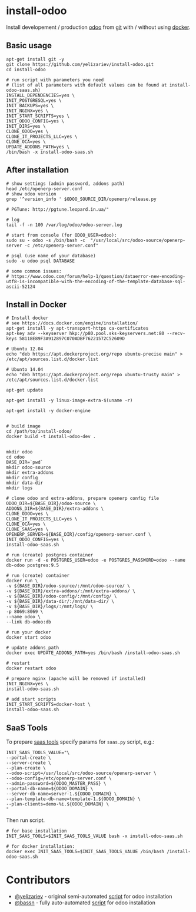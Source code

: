 # install-odoo

Install developement / production [odoo](https://www.odoo.com/) from [git](https://github.com/odoo/odoo) with / without using [docker](https://www.docker.com/).

## Basic usage

    apt-get install git -y
    git clone https://github.com/yelizariev/install-odoo.git
    cd install-odoo

    # run script with parameters you need
    # (list of all parameters with default values can be found at install-odoo-saas.sh)
    INSTALL_DEPENDENCIES=yes \
    INIT_POSTGRESQL=yes \
    INIT_BACKUPS=yes \
    INIT_NGINX=yes \
    INIT_START_SCRIPTS=yes \
    INIT_ODOO_CONFIG=yes \
    INIT_DIRS=yes \
    CLONE_ODOO=yes \
    CLONE_IT_PROJECTS_LLC=yes \
    CLONE_OCA=yes \
    UPDATE_ADDONS_PATH=yes \
    /bin/bash -x install-odoo-saas.sh

## After installation

    # show settings (admin password, addons path)
    head /etc/openerp-server.conf
    # show odoo version
    grep '^version_info ' $ODOO_SOURCE_DIR/openerp/release.py

    # PGTune: http://pgtune.leopard.in.ua/"

    # log
    tail -f -n 100 /var/log/odoo/odoo-server.log
    
    # start from console (for ODOO_USER=odoo):
    sudo su - odoo -s /bin/bash -c  "/usr/local/src/odoo-source/openerp-server -c /etc/openerp-server.conf"
    
    # psql (use name of your database)
    sudo -u odoo psql DATABASE
    
    # some common issues:
    # https://www.odoo.com/forum/help-1/question/dataerror-new-encoding-utf8-is-incompatible-with-the-encoding-of-the-template-database-sql-ascii-52124



## Install in Docker

    # Install docker
    # see https://docs.docker.com/engine/installation/
    apt-get install -y apt-transport-https ca-certificates
    apt-key adv --keyserver hkp://p80.pool.sks-keyservers.net:80 --recv-keys 58118E89F3A912897C070ADBF76221572C52609D

    # Ubuntu 12.04
    echo "deb https://apt.dockerproject.org/repo ubuntu-precise main" > /etc/apt/sources.list.d/docker.list

    # Ubunto 14.04
    echo "deb https://apt.dockerproject.org/repo ubuntu-trusty main" > /etc/apt/sources.list.d/docker.list

    apt-get update

    apt-get install -y linux-image-extra-$(uname -r)

    apt-get install -y docker-engine


    # build image
    cd /path/to/install-odoo/
    docker build -t install-odoo-dev .


    mkdir odoo
    cd odoo
    BASE_DIR=`pwd`
    mkdir odoo-source
    mkdir extra-addons
    mkdir config
    mkdir data-dir
    mkdir logs
    
    # clone odoo and extra-addons, prepare openerp config file
    ODOO_DIR=${BASE_DIR}/odoo-source \
    ADDONS_DIR=${BASE_DIR}/extra-addons \
    CLONE_ODOO=yes \
    CLONE_IT_PROJECTS_LLC=yes \
    CLONE_OCA=yes \
    CLONE_SAAS=yes \
    OPENERP_SERVER=${BASE_DIR}/config/openerp-server.conf \
    INIT_ODOO_CONFIG=yes \
    install-odoo-saas.sh

    # run (create) postgres container
    docker run -d -e POSTGRES_USER=odoo -e POSTGRES_PASSWORD=odoo --name db-odoo postgres:9.5

    # run (create) container
    docker run \
    -v ${BASE_DIR}/odoo-source/:/mnt/odoo-source/ \
    -v ${BASE_DIR}/extra-addons/:/mnt/extra-addons/ \
    -v ${BASE_DIR}/odoo-config/:/mnt/config/ \
    -v ${BASE_DIR}/data-dir/:/mnt/data-dir/ \
    -v ${BASE_DIR}/logs/:/mnt/logs/ \
    -p 8069:8069 \
    --name odoo \
    --link db-odoo:db

    # run your docker
    docker start odoo

    # update addons_path
    docker exec UPDATE_ADDONS_PATH=yes /bin/bash /install-odoo-saas.sh

    # restart
    docker restart odoo

    # prepare nginx (apache will be removed if installed)
    INIT_NGINX=yes \
    install-odoo-saas.sh

    # add start scripts
    INIT_START_SCRIPTS=docker-host \
    install-odoo-saas.sh

## SaaS Tools

To prepare [saas tools](https://github.com/it-projects-llc/odoo-saas-tools) specify params for ``saas.py`` script, e.g.:

    INIT_SAAS_TOOLS_VALUE="\
    --portal-create \
    --server-create \
    --plan-create \
    --odoo-script=/usr/local/src/odoo-source/openerp-server \
    --odoo-config=/etc/openerp-server.conf \
    --admin-password=${ODOO_MASTER_PASS} \
    --portal-db-name=${ODOO_DOMAIN} \
    --server-db-name=server-1.${ODOO_DOMAIN} \
    --plan-template-db-name=template-1.${ODOO_DOMAIN} \
    --plan-clients=demo-%i.${ODOO_DOMAIN} \
    "

Then run script.

    # for base installation
    INIT_SAAS_TOOLS=$INIT_SAAS_TOOLS_VALUE bash -x install-odoo-saas.sh

    # for docker installation:
    docker exec INIT_SAAS_TOOLS=$INIT_SAAS_TOOLS_VALUE /bin/bash /install-odoo-saas.sh
    

# Contributors

* [@yelizariev](https://github.com/yelizariev) - original semi-automated [script](https://gist.github.com/yelizariev/2abdd91d00dddc4e4fa4) for odoo installation
* [@bassn](https://github.com/bassn) - fully auto-automated [script](https://gist.github.com/bassn/996f8b168f0b1406dd54) for odoo installation
